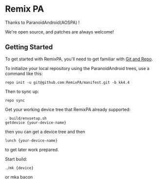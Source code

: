 Remix PA
===============

Thanks to ParanoidAndroid(AOSPA) !

We're open source, and patches are always welcome!


Getting Started
---------------

To get started with RemixPA, you'll need to get
familiar with [Git and Repo](http://source.android.com/download/using-repo).

To initialize your local repository using the ParanoidAndroid trees, use a command like this:

    repo init -u git@github.com:RemixPA/manifest.git -b kk4.4

Then to sync up:

    repo sync

Get your working device tree that RemixPA already supported:

    . build/envsetup.sh
    getdevice {your-device-name}

then you can get a device tree and then

    lunch {your-device-name}

to get later work prepared.

Start build:

    ./mk {device}
or
    mka bacon    
